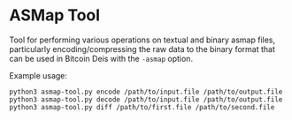 # ASMap Tool

Tool for performing various operations on textual and binary asmap files,
particularly encoding/compressing the raw data to the binary format that can
be used in Bitcoin Deis with the `-asmap` option.

Example usage:
```
python3 asmap-tool.py encode /path/to/input.file /path/to/output.file
python3 asmap-tool.py decode /path/to/input.file /path/to/output.file
python3 asmap-tool.py diff /path/to/first.file /path/to/second.file
```
